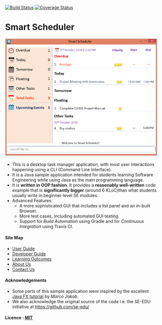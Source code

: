 [![Build Status](https://travis-ci.org/CS2103AUG2016-T11-C1/main.svg?branch=master)](https://travis-ci.org/CS2103AUG2016-T11-C1/main)
[![Coverage Status](https://coveralls.io/repos/github/CS2103AUG2016-T11-C1/main/badge.svg?branch=master)](https://coveralls.io/github/CS2103AUG2016-T11-C1/main?branch=master)

# Smart Scheduler

<img src="docs/images/Ui.png" width="600"><br>

* This is a desktop task manager application, with most user interactions happening using a CLI (Command Line Interface).
* It is a Java sample application intended for students learning Software Engineering while using Java as the main programming language. 
* It is **written in OOP fashion**. It provides a **reasonably well-written** code example that is **significantly bigger** (around 6 KLoC)than what students usually write in beginner-level SE modules. 
* Advanced Features:
    * A more sophisticated GUI that includes a list panel and an in-built Browser.
    * More test cases, including automated GUI testing.
    * Support for *Build Automation* using Gradle and for *Continuous Integration* using Travis CI.

  
#### Site Map
* [User Guide](docs/UserGuide.md) 
* [Developer Guide](docs/DeveloperGuide.md) 
* [Learning Outcomes](docs/LearningOutcomes.md) 
* [About Us](docs/AboutUs.md)
* [Contact Us](docs/ContactUs.md)


#### Acknowledgements

* Some parts of this sample application were inspired by the excellent 
  [Java FX tutorial](http://code.makery.ch/library/javafx-8-tutorial/) by *Marco Jakob*. 
* We also acknowledge the original source of the code i.e. the SE-EDU initiative at https://github.com/se-edu/

#### Licence : [MIT](LICENSE)
